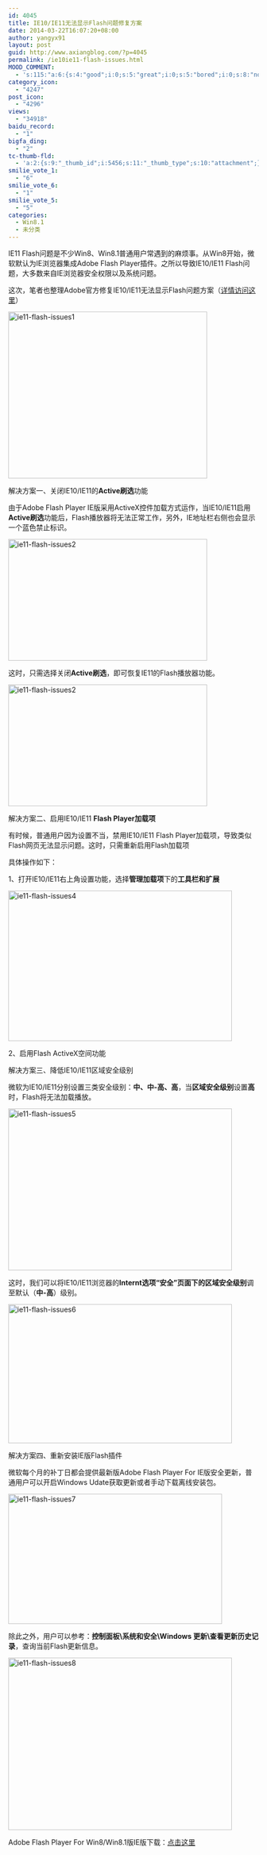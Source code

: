 ```yaml
---
id: 4045
title: IE10/IE11无法显示Flash问题修复方案
date: 2014-03-22T16:07:20+08:00
author: yangyx91
layout: post
guid: http://www.axiangblog.com/?p=4045
permalink: /ie10ie11-flash-issues.html
MOOD_COMMENT:
  - 's:115:"a:6:{s:4:"good";i:0;s:5:"great";i:0;s:5:"bored";i:0;s:8:"nonsense";i:0;s:13:"notunderstand";i:0;s:7:"passing";i:0;}";'
category_icon:
  - "4247"
post_icon:
  - "4296"
views:
  - "34918"
baidu_record:
  - "1"
bigfa_ding:
  - "2"
tc-thumb-fld:
  - 'a:2:{s:9:"_thumb_id";i:5456;s:11:"_thumb_type";s:10:"attachment";}'
smilie_vote_1:
  - "6"
smilie_vote_6:
  - "1"
smilie_vote_5:
  - "5"
categories:
  - Win8.1
  - 未分类
---
```

IE11 Flash问题是不少Win8、Win8.1普通用户常遇到的麻烦事。从Win8开始，微软默认为IE浏览器集成Adobe Flash Player插件。之所以导致IE10/IE11 Flash问题，大多数来自IE浏览器安全权限以及系统问题。

这次，笔者也整理Adobe官方修复IE10/IE11无法显示Flash问题方案（<a href="http://helpx.adobe.com/flash-player/kb/flash-player-issues-windows-8.html" target="_blank" rel="nofollow" >详情访问这里</a>）

<a href="http://www.axiangblog.com/wp-content/uploads/2014/03/ie11-flash-issues1.jpg" target="_blank"  rel="nofollow" ><img loading="lazy" class="aligncenter size-full wp-image-5448" src="http://www.axiangblog.com/wp-content/uploads/2014/03/ie11-flash-issues1.jpg" alt="ie11-flash-issues1" width="400" height="336" /></a>

解决方案一、关闭IE10/IE11的**Active刷选**功能

由于Adobe Flash Player IE版采用ActiveX控件加载方式运作，当IE10/IE11启用**Active刷选**功能后，Flash播放器将无法正常工作，另外，IE地址栏右侧也会显示一个蓝色禁止标识。

<a href="http://www.axiangblog.com/wp-content/uploads/2014/03/ie11-flash-issues2.jpg" target="_blank"  rel="nofollow" ><img loading="lazy" class="aligncenter size-full wp-image-5449" src="http://www.axiangblog.com/wp-content/uploads/2014/03/ie11-flash-issues2.jpg" alt="ie11-flash-issues2" width="400" height="245" /></a>

这时，只需选择关闭**Active刷选**，即可恢复IE11的Flash播放器功能。

<a href="http://www.axiangblog.com/wp-content/uploads/2014/03/ie11-flash-issues2.jpg" target="_blank"  rel="nofollow" ><img loading="lazy" class="aligncenter size-full wp-image-5449" src="http://www.axiangblog.com/wp-content/uploads/2014/03/ie11-flash-issues2.jpg" alt="ie11-flash-issues2" width="400" height="245" /></a>

解决方案二、启用IE10/IE11 **Flash Player加载项**

有时候，普通用户因为设置不当，禁用IE10/IE11 Flash Player加载项，导致类似Flash网页无法显示问题。这时，只需重新启用Flash加载项

具体操作如下：

1、打开IE10/IE11右上角设置功能，选择**管理加载项**下的**工具栏和扩展**

<a href="http://www.axiangblog.com/wp-content/uploads/2014/03/ie11-flash-issues4.jpg" target="_blank"  rel="nofollow" ><img loading="lazy" class="aligncenter size-full wp-image-5451" src="http://www.axiangblog.com/wp-content/uploads/2014/03/ie11-flash-issues4.jpg" alt="ie11-flash-issues4" width="450" height="303" /></a>

2、启用Flash ActiveX空间功能

解决方案三、降低IE10/IE11区域安全级别

微软为IE10/IE11分别设置三类安全级别：**中、中-高、高**，当**区域安全级别**设置**高**时，Flash将无法加载播放。

<a href="http://www.axiangblog.com/wp-content/uploads/2014/03/ie11-flash-issues5.jpg" target="_blank"  rel="nofollow" ><img loading="lazy" class="aligncenter size-full wp-image-5452" src="http://www.axiangblog.com/wp-content/uploads/2014/03/ie11-flash-issues5.jpg" alt="ie11-flash-issues5" width="450" height="326" /></a>

这时，我们可以将IE10/IE11浏览器的**Internt选项“**安全”页面下的**区域安全级别**调至默认（**中-高**）级别。

<a href="http://www.axiangblog.com/wp-content/uploads/2014/03/ie11-flash-issues6.jpg" target="_blank"  rel="nofollow" ><img loading="lazy" class="aligncenter size-full wp-image-5453" src="http://www.axiangblog.com/wp-content/uploads/2014/03/ie11-flash-issues6.jpg" alt="ie11-flash-issues6" width="450" height="280" /></a>

解决方案四、重新安装IE版Flash插件

微软每个月的补丁日都会提供最新版Adobe Flash Player For IE版安全更新，普通用户可以开启Windows Udate获取更新或者手动下载离线安装包。

<a href="http://www.axiangblog.com/wp-content/uploads/2014/03/ie11-flash-issues7.jpg" target="_blank"  rel="nofollow" ><img loading="lazy" class="aligncenter size-full wp-image-5454" src="http://www.axiangblog.com/wp-content/uploads/2014/03/ie11-flash-issues7.jpg" alt="ie11-flash-issues7" width="430" height="262" /></a>

除此之外，用户可以参考：**控制面板\系统和安全\Windows 更新\查看更新历史记录**，查询当前Flash更新信息。

<a href="http://www.axiangblog.com/wp-content/uploads/2014/03/ie11-flash-issues8.jpg" target="_blank"  rel="nofollow" ><img loading="lazy" class="aligncenter size-full wp-image-5456" src="http://www.axiangblog.com/wp-content/uploads/2014/03/ie11-flash-issues8.jpg" alt="ie11-flash-issues8" width="450" height="347" /></a>

Adobe Flash Player For Win8/Win8.1版IE版下载：<a href="http://helpx.adobe.com/flash-player/kb/flash-player-issues-windows-8.html" target="_blank" rel="nofollow" >点击这里</a>
